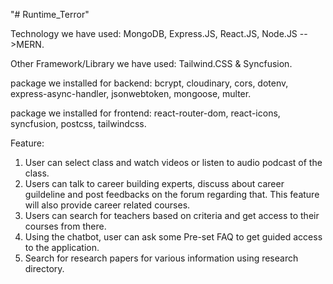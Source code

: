 "# Runtime_Terror"

Technology we have used: MongoDB, Express.JS, React.JS, Node.JS -->MERN.

Other Framework/Library we have used: Tailwind.CSS & Syncfusion.

package we installed for backend: bcrypt, cloudinary, cors, dotenv, express-async-handler, jsonwebtoken, mongoose, multer.

package we installed for frontend: react-router-dom, react-icons, syncfusion, postcss, tailwindcss.

Feature:
1. User can select class and watch videos or listen to audio podcast of the class.
2. Users can talk to career building experts, discuss about career guildeline and post feedbacks on the forum regarding that. This feature will also provide career related courses.
3. Users can search for teachers based on criteria and get access to their courses from there.
4. Using the chatbot, user can ask some Pre-set FAQ to get guided access to the application.
5. Search for research papers for various information using research directory.
